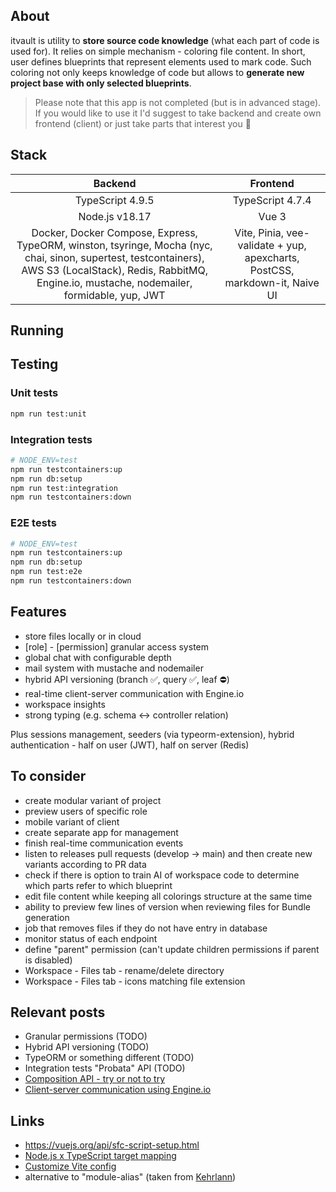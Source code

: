 ## About

itvault is utility to **store source code knowledge** (what each part of code is used for). It relies on simple mechanism - coloring file content. In short, user defines blueprints that represent elements used to mark code. Such coloring not only keeps knowledge of code but allows to **generate new project base with only selected blueprints**.

> Please note that this app is not completed (but is in advanced stage). If you would like to use it I'd suggest to take backend and create own frontend (client) or just take parts that interest you 🤔

## Stack

|                                                                                                    Backend                                                                                                    |                                  Frontend                                   |
| :-----------------------------------------------------------------------------------------------------------------------------------------------------------------------------------------------------------: | :-------------------------------------------------------------------------: |
|                                                                                               TypeScript 4.9.5                                                                                                |                              TypeScript 4.7.4                               |
|                                                                                                Node.js v18.17                                                                                                 |                                    Vue 3                                    |
| Docker, Docker Compose, Express, TypeORM, winston, tsyringe, Mocha (nyc, chai, sinon, supertest, testcontainers), AWS S3 (LocalStack), Redis, RabbitMQ, Engine.io, mustache, nodemailer, formidable, yup, JWT | Vite, Pinia, vee-validate + yup, apexcharts, PostCSS, markdown-it, Naive UI |

## Running

## Testing

### Unit tests

```sh
npm run test:unit
```

### Integration tests

```sh
# NODE_ENV=test
npm run testcontainers:up
npm run db:setup
npm run test:integration
npm run testcontainers:down
```

### E2E tests

```sh
# NODE_ENV=test
npm run testcontainers:up
npm run db:setup
npm run test:e2e
npm run testcontainers:down
```

## Features

- store files locally or in cloud
- [role] - [permission] granular access system
- global chat with configurable depth
- mail system with mustache and nodemailer
- hybrid API versioning (branch ✅, query ✅, leaf ⛔)
- real-time client-server communication with Engine.io
- workspace insights
- strong typing (e.g. schema <-> controller relation)

Plus sessions management, seeders (via typeorm-extension), hybrid authentication - half on user (JWT), half on server (Redis)

## To consider

- create modular variant of project
- preview users of specific role
- mobile variant of client
- create separate app for management
- finish real-time communication events
- listen to releases pull requests (develop -> main) and then create new variants according to PR data
- check if there is option to train AI of workspace code to determine which parts refer to which blueprint
- edit file content while keeping all colorings structure at the same time
- ability to preview few lines of version when reviewing files for Bundle generation
- job that removes files if they do not have entry in database
- monitor status of each endpoint
- define "parent" permission (can't update children permissions if parent is disabled)
- Workspace - Files tab - rename/delete directory
- Workspace - Files tab - icons matching file extension

## Relevant posts

- Granular permissions (TODO)
- Hybrid API versioning (TODO)
- TypeORM or something different (TODO)
- Integration tests "Probata" API (TODO)
- [Composition API - try or not to try](https://trolit.github.io/posts/vue-x-composition-api-try-or-not-to-try)
- [Client-server communication using Engine.io](https://trolit.github.io/posts/realtime-client-server-communication-using-engineio)

## Links

- https://vuejs.org/api/sfc-script-setup.html
- [Node.js x TypeScript target mapping](https://github.com/microsoft/TypeScript/wiki/Node-Target-Mapping)
- [Customize Vite config](https://vitejs.dev/config/)
- alternative to "module-alias" (taken from [Kehrlann](https://github.com/Kehrlann/module-alias-74))
